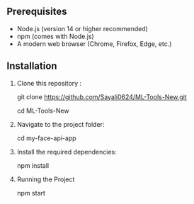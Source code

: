 ## Prerequisites

- Node.js (version 14 or higher recommended)
- npm (comes with Node.js)
- A modern web browser (Chrome, Firefox, Edge, etc.)

## Installation

1. Clone this repository :

   git clone https://github.com/Sayali0624/ML-Tools-New.git
   
   cd ML-Tools-New

3. Navigate to the project folder:

   cd my-face-api-app
   
4. Install the required dependencies:

   npm install

5. Running the Project

   npm start 
